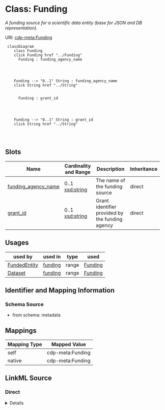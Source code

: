 

# Class: Funding


_A funding source for a scientific data entity (base for JSON and DB representation)._





URI: [cdp-meta:Funding](metadataFunding)






```mermaid
 classDiagram
    class Funding
    click Funding href "../Funding"
      Funding : funding_agency_name
        
          
    
    
    Funding --> "0..1" String : funding_agency_name
    click String href "../String"

        
      Funding : grant_id
        
          
    
    
    Funding --> "0..1" String : grant_id
    click String href "../String"

        
      
```




<!-- no inheritance hierarchy -->


## Slots

| Name | Cardinality and Range | Description | Inheritance |
| ---  | --- | --- | --- |
| [funding_agency_name](funding_agency_name.md) | 0..1 <br/> [xsd:string](http://www.w3.org/2001/XMLSchema#string) | The name of the funding source | direct |
| [grant_id](grant_id.md) | 0..1 <br/> [xsd:string](http://www.w3.org/2001/XMLSchema#string) | Grant identifier provided by the funding agency | direct |





## Usages

| used by | used in | type | used |
| ---  | --- | --- | --- |
| [FundedEntity](FundedEntity.md) | [funding](funding.md) | range | [Funding](Funding.md) |
| [Dataset](Dataset.md) | [funding](funding.md) | range | [Funding](Funding.md) |






## Identifier and Mapping Information







### Schema Source


* from schema: metadata





## Mappings

| Mapping Type | Mapped Value |
| ---  | ---  |
| self | cdp-meta:Funding |
| native | cdp-meta:Funding |





## LinkML Source

<!-- TODO: investigate https://stackoverflow.com/questions/37606292/how-to-create-tabbed-code-blocks-in-mkdocs-or-sphinx -->

### Direct

<details>
```yaml
name: Funding
description: A funding source for a scientific data entity (base for JSON and DB representation).
from_schema: metadata
attributes:
  funding_agency_name:
    name: funding_agency_name
    description: The name of the funding source.
    from_schema: metadata
    exact_mappings:
    - cdp-common:funding_agency_name
    rank: 1000
    alias: funding_agency_name
    owner: Funding
    domain_of:
    - Funding
    range: string
    inlined: true
    inlined_as_list: true
  grant_id:
    name: grant_id
    description: Grant identifier provided by the funding agency
    from_schema: metadata
    exact_mappings:
    - cdp-common:funding_grant_id
    rank: 1000
    alias: grant_id
    owner: Funding
    domain_of:
    - Funding
    range: string
    inlined: true
    inlined_as_list: true

```
</details>

### Induced

<details>
```yaml
name: Funding
description: A funding source for a scientific data entity (base for JSON and DB representation).
from_schema: metadata
attributes:
  funding_agency_name:
    name: funding_agency_name
    description: The name of the funding source.
    from_schema: metadata
    exact_mappings:
    - cdp-common:funding_agency_name
    rank: 1000
    alias: funding_agency_name
    owner: Funding
    domain_of:
    - Funding
    range: string
    inlined: true
    inlined_as_list: true
  grant_id:
    name: grant_id
    description: Grant identifier provided by the funding agency
    from_schema: metadata
    exact_mappings:
    - cdp-common:funding_grant_id
    rank: 1000
    alias: grant_id
    owner: Funding
    domain_of:
    - Funding
    range: string
    inlined: true
    inlined_as_list: true

```
</details>